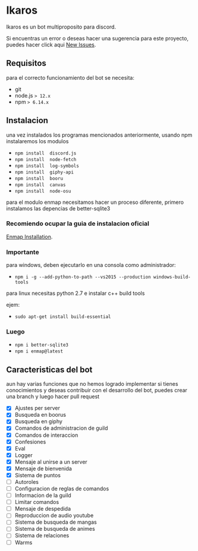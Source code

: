 # Ikaros

Ikaros es un bot multiproposito para discord.

Si encuentras un error o deseas hacer una sugerencia para este proyecto, puedes hacer click aqui [New Issues](https://github.com/JhonKennedy18/Ikaros_Bot_/issues/new).

##  Requisitos

para el correcto funcionamiento del bot se necesita:

- git
- node.js ` > 12.x `
- npm `> 6.14.x `

## Instalacion

una vez instalados los programas mencionados anteriormente, usando npm instalaremos los modulos

 - `npm install  discord.js `
 - `npm install  node-fetch`
 - `npm install  log-symbols`
 - `npm install  giphy-api`
 - `npm install  booru`
 - `npm install  canvas`
 - `npm install  node-osu`

para el modulo enmap necesitamos hacer un proceso diferente, primero instalamos las depencias de better-sqlite3

### Recomiendo ocupar la guia de instalacion oficial
 [Enmap Installation](https://enmap.evie.dev/install).
### Importante 

 para windows, deben ejecutarlo en una consola como administrador: 
 - `npm i -g --add-python-to-path --vs2015 --production windows-build-tools`

 para linux necesitas python 2.7 e instalar c++ build tools

 ejem:
 - `sudo apt-get install build-essential`

 ### Luego 
  - `npm i better-sqlite3`
  - `npm i enmap@latest`

## Caracteristicas del bot
aun hay varias funciones que no hemos logrado implementar si tienes conocimientos y deseas contribuir con el desarrollo del bot, puedes crear una branch y luego hacer pull request  

- [x] Ajustes per server
- [x] Busqueda en boorus
- [x] Busqueda en giphy 
- [x] Comandos de administracion de guild 
- [x] Comandos de interaccion
- [x] Confesiones 
- [x] Eval
- [x] Logger
- [x] Mensaje al unirse a un server
- [x] Mensaje de bienvenida
- [x] Sistema de puntos 
- [ ] Autoroles 
- [ ] Configuracion de reglas de comandos
- [ ] Informacion de la guild
- [ ] Limitar comandos     
- [ ] Mensaje de despedida
- [ ] Reproduccion de audio youtube 
- [ ] Sistema de busqueda de mangas
- [ ] Sistema de busqueda de animes
- [ ] Sistema de relaciones
- [ ] Warms 
